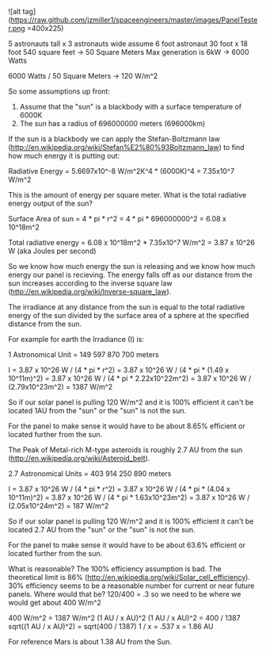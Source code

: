 ![alt tag](https://raw.github.com/jzmiller1/spaceengineers/master/images/PanelTester.png =400x225)

5 astronauts tall x 3 astronauts wide
assume 6 foot astronaut
30 foot x 18 foot
540 square feet -> 50 Square Meters
Max generation is 6kW -> 6000 Watts

6000 Watts / 50 Square Meters -> 120 W/m^2

So some assumptions up front:

1) Assume that the "sun" is a blackbody with a surface temperature of 6000K
2) The sun has a radius of 696000000 meters (696000km)

If the sun is a blackbody we can apply the Stefan-Boltzmann law
(http://en.wikipedia.org/wiki/Stefan%E2%80%93Boltzmann_law) to find how much energy it is putting out:

Radiative Energy = 5.6697x10^-8 W/m^2K^4 * (6000K)^4
		 = 7.35x10^7 W/m^2

This is the amount of energy per square meter.
What is the total radiative energy output of the sun?

Surface Area of sun = 4 *  pi * r^2
                    = 4 * pi * 696000000^2
                    = 6.08 x 10^18m^2

Total radiative energy = 6.08 x 10^18m^2 * 7.35x10^7 W/m^2
                       = 3.87 x 10^26 W (aka Joules per second)


So we know how much energy the sun is releasing and we know how much energy our panel is recieving.
The energy falls off as our distance from the sun increases according to the inverse square law (http://en.wikipedia.org/wiki/Inverse-square_law).

The irradiance at any distance from the sun is equal to the total radiative energy of the sun divided
by the surface area of a sphere at the specified distance from the sun.

For example for earth the Irradiance (I) is:

1 Astronomical Unit = 149 597 870 700 meters

I = 3.87 x 10^26 W / (4 *  pi * r^2)
  = 3.87 x 10^26 W / (4 *  pi * (1.49 x 10^11m)^2)
  = 3.87 x 10^26 W / (4 *  pi * 2.22x10^22m^2)
  = 3.87 x 10^26 W / (2.79x10^23m^2)
  = 1387 W/m^2

So if our solar panel is pulling 120 W/m^2 and it is 100% efficient it can't be located 1AU from the
"sun" or the "sun" is not the sun.

For the panel to make sense it would have to be about 8.65% efficient or located further from the sun.

The Peak of Metal-rich M-type asteroids is roughly 2.7 AU from the sun (http://en.wikipedia.org/wiki/Asteroid_belt).

2.7 Astronomical Units = 403 914 250 890 meters

I = 3.87 x 10^26 W / (4 *  pi * r^2)
  = 3.87 x 10^26 W / (4 *  pi * (4.04 x 10^11m)^2)
  = 3.87 x 10^26 W / (4 *  pi * 1.63x10^23m^2)
  = 3.87 x 10^26 W / (2.05x10^24m^2)
  = 187 W/m^2

So if our solar panel is pulling 120 W/m^2 and it is 100% efficient it can't be located 2.7 AU from the
"sun" or the "sun" is not the sun.

For the panel to make sense it would have to be about 63.6% efficient or located further from the sun.

What is reasonable? The 100% efficiency assumption is bad.  The theoretical limit is 86% (http://en.wikipedia.org/wiki/Solar_cell_efficiency).
30% efficiency seems to be a reasonable number for current or near future panels.  Where would that be? 120/400 = .3 so we need to be where we would get about 400 W/m^2

400 W/m^2 = 1387 W/m^2 (1 AU / x AU)^2
(1 AU / x AU)^2 = 400 / 1387
sqrt((1 AU / x AU)^2) = sqrt(400 / 1387)
1 / x = .537
x = 1.86 AU

For reference Mars is about 1.38 AU from the Sun.
